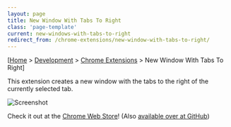 ```yaml
---
layout: page
title: New Window With Tabs To Right
class: 'page-template'
current: new-windows-with-tabs-to-right
redirect_from: /chrome-extensions/new-window-with-tabs-to-right/
---
```


[[Home](/) > [Development](/dev/) > [Chrome Extensions](/dev/chrome-extensions/) > New Window With Tabs To Right]

This extension creates a new window with the tabs to the right of the currently selected tab.

![Screenshot](https://lh3.googleusercontent.com/sszU5SNboPrweg27IM-rGXa_Sm6BpTXFcTKKdgQNpnZULcgcx66IBEVGhrvkb8LL9HoAJAjS1_I=s640-h400-e365-rw)

Check it out at the [Chrome Web Store](https://chrome.google.com/webstore/detail/new-window-with-tabs-to-r/ldahcfljppchbfgdokomobmfdfplaman)! (Also [available over at GitHub](https://github.com/alias1/chrome-NewWindowWithTabsToRight))
